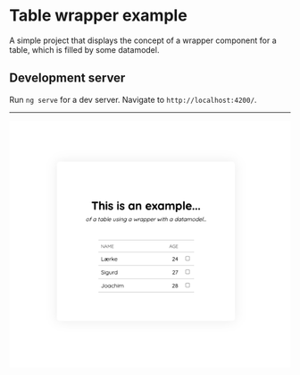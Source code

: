 # Table wrapper example

A simple project that displays the concept of a wrapper component for a table, which is filled by some datamodel.

## Development server

Run `ng serve` for a dev server. Navigate to `http://localhost:4200/`.

---

![Screenshot](screenshot.png)